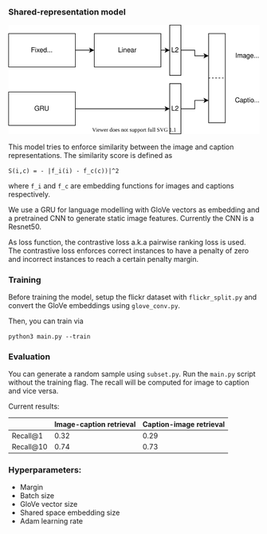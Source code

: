 
### Shared-representation model

![Model](./res/model.svg)

This model tries to enforce similarity between the image and caption representations. The similarity score is defined as 

```
S(i,c) = - |f_i(i) - f_c(c))|^2
```

where `f_i` and `f_c` are embedding functions for images and captions respectively.

We use a GRU for language modelling with GloVe vectors as embedding and a pretrained CNN to generate static image features. Currently the CNN is a Resnet50.

As loss function, the contrastive loss a.k.a pairwise ranking loss is used.
The contrastive loss enforces correct instances to have a penalty of zero and incorrect instances to reach a certain penalty margin.

### Training

Before training the model, setup the flickr dataset with `flickr_split.py` and
convert the GloVe embeddings using `glove_conv.py`.

Then, you can train via

```
python3 main.py --train
```

### Evaluation

You can generate a random sample using `subset.py`.
Run the `main.py` script without the training flag.
The recall will be computed for image to caption and vice versa.

Current results:

|           | Image-caption retrieval | Caption-image retrieval |
|-----------|-------------------------|-------------------------|
| Recall@1  | 0.32                    | 0.29                    |
| Recall@10 | 0.74                    | 0.73                    |

### Hyperparameters:

* Margin
* Batch size
* GloVe vector size
* Shared space embedding size
* Adam learning rate
